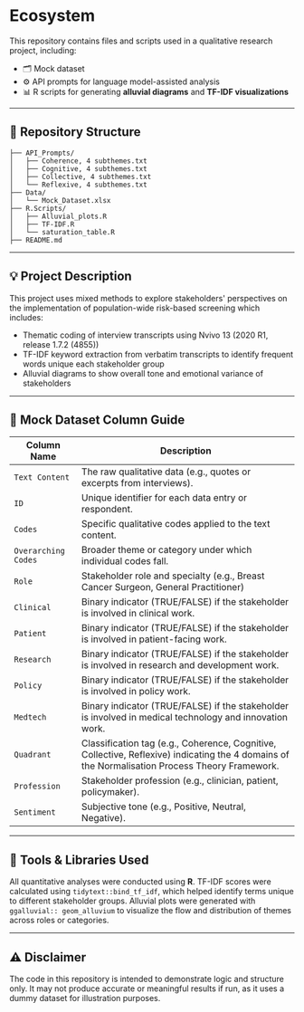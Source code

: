 # Ecosystem 

This repository contains files and scripts used in a qualitative research project, including:

- 🗂️ Mock dataset
- ⚙️ API prompts for language model-assisted analysis  
- 📊 R scripts for generating **alluvial diagrams** and **TF-IDF visualizations**

---

## 📁 Repository Structure

```
├── API_Prompts/
│   ├── Coherence, 4 subthemes.txt
│   ├── Cognitive, 4 subthemes.txt
│   ├── Collective, 4 subthemes.txt
│   └── Reflexive, 4 subthemes.txt
├── Data/
│   └── Mock_Dataset.xlsx
├── R.Scripts/
│   ├── Alluvial_plots.R
│   ├── TF-IDF.R
│   └── saturation_table.R
├── README.md
```

---

## 💡 Project Description

This project uses mixed methods to explore stakeholders' perspectives on the implementation of population-wide risk-based screening which includes: 
- Thematic coding of interview transcripts using Nvivo 13 (2020 R1, release 1.7.2 (4855))
- TF-IDF keyword extraction from verbatim transcripts to identify frequent words unique each stakeholder group
- Alluvial diagrams to show overall tone and emotional variance of stakeholders

---

## 🧾 Mock Dataset Column Guide

| Column Name        | Description                                                                 |
|--------------------|-----------------------------------------------------------------------------|
| `Text Content`     | The raw qualitative data (e.g., quotes or excerpts from interviews).        |
| `ID`               | Unique identifier for each data entry or respondent.                        |
| `Codes`            | Specific qualitative codes applied to the text content.                     |
| `Overarching Codes`| Broader theme or category under which individual codes fall.                |
| `Role`             | Stakeholder role and specialty (e.g., Breast Cancer Surgeon, General Practitioner)                  |
| `Clinical`         | Binary indicator (TRUE/FALSE) if the stakeholder is involved in clinical work.   |
| `Patient`          | Binary indicator (TRUE/FALSE) if the stakeholder is involved in patient-facing work.    |
| `Research`         | Binary indicator (TRUE/FALSE) if the stakeholder is involved in research and development work.       |
| `Policy`           | Binary indicator (TRUE/FALSE) if the stakeholder is involved in policy work.        |
| `Medtech`          | Binary indicator (TRUE/FALSE) if the stakeholder is involved in medical technology and innovation work.                  |
| `Quadrant`         | Classification tag (e.g., Coherence, Cognitive, Collective, Reflexive) indicating the 4 domains of the Normalisation Process Theory Framework. |
| `Profession`       | Stakeholder profession (e.g., clinician, patient, policymaker).        |
| `Sentiment`        | Subjective tone (e.g., Positive, Neutral, Negative).             |

---

## 🧠 Tools & Libraries Used

All quantitative analyses were conducted using **R**. TF-IDF scores were calculated using `tidytext::bind_tf_idf`, which helped identify terms unique to different stakeholder groups. Alluvial plots were generated with `ggalluvial:: geom_alluvium` to visualize the flow and distribution of themes across roles or categories.

---

## ⚠️ Disclaimer
The code in this repository is intended to demonstrate logic and structure only. It may not produce accurate or meaningful results if run, as it uses a dummy dataset for illustration purposes.
